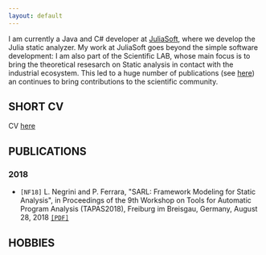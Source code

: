 ```yaml
---
layout: default
---
```

<a name="intro"></a>
I am currently a Java and C# developer at [JuliaSoft](https://juliasoft.com/), where we develop the Julia static analyzer. 
My work at JuliaSoft goes beyond the simple software development: I am also part of the Scientific LAB, whose main focus is to bring the theoretical 
resesarch on Static analysis in contact with the industrial ecosystem. This led to a huge number of publications (see [here](https://juliasoft.com/resources/publications/))
an continues to bring contributions to the scientific community.

## <a name="cv"></a>SHORT CV

CV [here](cv.pdf)

## <a name="publications"></a>PUBLICATIONS


### 2018
* `[NF18]` L. Negrini and P. Ferrara, "SARL: Framework Modeling for Static Analysis", in Proceedings of the 9th Workshop on Tools for Automatic Program Analysis (TAPAS2018), Freiburg im Breisgau, Germany, August 28, 2018 [`[PDF]`](papers/TAPAS18.pdf)

## <a name="hobbies"></a>HOBBIES
